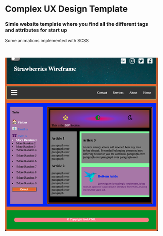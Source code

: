 # Complex UX Design Template


### Simle website template where you find all the different tags and attributes for start up<br>
Some animations implemented with SCSS<br>
<br> 
<br>

<img src="images/1.png" alt="Screenshot">
